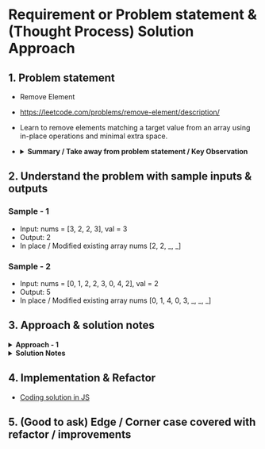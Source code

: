 # Requirement or Problem statement & (Thought Process) Solution Approach

## 1. Problem statement

- Remove Element
- https://leetcode.com/problems/remove-element/description/
- Learn to remove elements matching a target value from an array using in-place operations and minimal extra space.
- <details>

  <summary><b>Summary / Take away from problem statement / Key Observation</b></summary>

  - While reading / understanding the problem, observe important key points which helps in solution approach
  - Integer can be both positive, negative number as well
  - **in-place**, means should modify the existing data structure like Array, should not use extra
  - Understanding problem
    - ![alt text](./img/understaning-problem-1.1.png)
    </details>

## 2. Understand the problem with sample inputs & outputs

### Sample - 1

- Input: nums = [3, 2, 2, 3], val = 3
- Output: 2
- In place / Modified existing array nums [2, 2, _, _]

### Sample - 2

- Input: nums = [0, 1, 2, 2, 3, 0, 4, 2], val = 2
- Output: 5
- In place / Modified existing array nums [0, 1, 4, 0, 3, _, _, _]

## 3. Approach & solution notes

<details>
  <summary><b>Approach - 1</b></summary>

- Thought Process / Approach

  - use 2 pointer approach x, i
    - x pointer to count array elements which not equals to val and keep index of shifting element to left
    - i pointer to traverse / visit each elements in the array
  - use for loop to traverse each element, use i pointer
    - inside for loop, condition compare to element not equal to val and
      - update / shift element to x pointer index
      - update x pointer, increment counting
  - outside of loop, return x

- ![alt text](./img/approach-1.1.png)
- ![alt text](./img/approach-1.2.png)

- Make sure dry run with sample examples with notebooks

- Complexity

  - Time Complexity: O(n), where n is length of the array
  - Space Complexity: O(1)

</details>

<details>
  <summary><b>Solution Notes</b></summary>

- ![alt text](./img/solution-1.1.png)
- ![alt text](./img/solution-1.2.png)
- ![alt text](./img/solution-1.3.png)

</details>

## 4. Implementation & Refactor

- [Coding solution in JS](./index.js)

## 5. (Good to ask) Edge / Corner case covered with refactor / improvements
